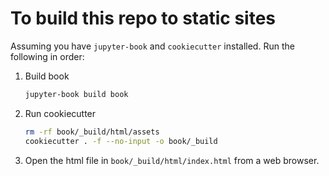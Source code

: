# To build this repo to static sites

Assuming you have `jupyter-book` and `cookiecutter` installed. Run the following in order:

1. Build book

    ```bash
    jupyter-book build book
    ```

2. Run cookiecutter

    ```bash
    rm -rf book/_build/html/assets
    cookiecutter . -f --no-input -o book/_build
    ```

3. Open the html file in `book/_build/html/index.html` from a web browser.
